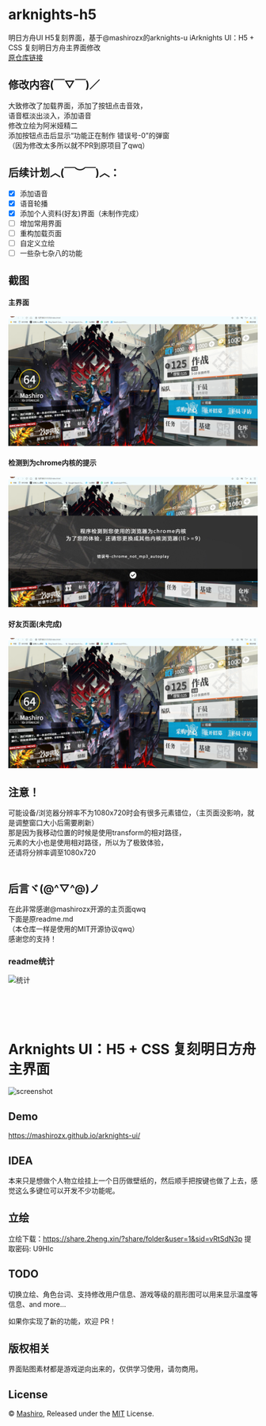 # arknights-h5
明日方舟UI H5复刻界面，基于@mashirozx的arknights-u iArknights UI：H5 + CSS 复刻明日方舟主界面修改<br>
[原仓库链接](https://github.com/mashirozx/arknights-ui/)

## 修改内容(￣▽￣)／
大致修改了加载界面，添加了按钮点击音效，<br>
语音框淡出淡入，添加语音<br>
修改立绘为阿米娅精二<br>
添加按钮点击后显示“功能正在制作 错误号-0”的弹窗<br>
（因为修改太多所以就不PR到原项目了qwq）
## 后续计划︿(￣︶￣)︿：
- [x] 添加语音
- [x] 语音轮播
- [x] 添加个人资料(好友)界面（未制作完成）
- [ ] 增加常用界面
- [ ] 重构加载页面
- [ ] 自定义立绘
- [ ] 一些杂七杂八的功能

## 截图
#### 主界面
![主页面](./yulan/mainpage.png)
#### 检测到为chrome内核的提示
![chrome](./yulan/chromeerror.png)
#### 好友页面(未完成)
![好友](./yulan/mainpage.png)


## 注意！
可能设备/浏览器分辨率不为1080x720时会有很多元素错位，（主页面没影响，就是调整窗口大小后需要刷新）
<br>
那是因为我移动位置的时候是使用transform的相对路径，
<br>
元素的大小也是使用相对路径，所以为了极致体验，
<br>
还请将分辨率调至1080x720
<br>
<br>
## 后言ヾ(@^▽^@)ノ
在此非常感谢@mashirozx开源的主页面qwq<br>
下面是原readme.md<br>
（本仓库一样是使用的MIT开源协议qwq）<br>
感谢您的支持！<br>

### readme统计
![统计](https://count.getloli.com/get/@misaka10843?theme=elbooru)
<br>
<br><br>
<br>
<br>
# Arknights UI：H5 + CSS 复刻明日方舟主界面
![screenshot](screenshot.png)

## Demo
<https://mashirozx.github.io/arknights-ui/>

## IDEA
本来只是想做个人物立绘挂上一个日历做壁纸的，然后顺手把按键也做了上去，感觉这么多键位可以开发不少功能呢。

## 立绘
立绘下载：<https://share.2heng.xin/?share/folder&user=1&sid=vRtSdN3p> 提取密码: U9HIc

## TODO
切换立绘、角色台词、支持修改用户信息、游戏等级的扇形图可以用来显示温度等信息、and more...

如果你实现了新的功能，欢迎 PR！

## 版权相关
界面贴图素材都是游戏逆向出来的，仅供学习使用，请勿商用。

## License
© [Mashiro](https://github.com/mashirozx/), Released under the [MIT](https://github.com/mashirozx/arknights-ui/blob/master/LICENSE) License.
